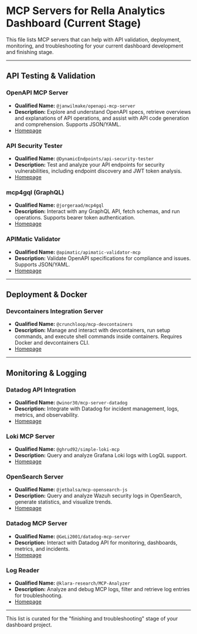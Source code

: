 # MCP Servers for Rella Analytics Dashboard (Current Stage)

This file lists MCP servers that can help with API validation, deployment, monitoring, and troubleshooting for your current dashboard development and finishing stage.

---

## API Testing & Validation

### OpenAPI MCP Server
- **Qualified Name:** `@janwilmake/openapi-mcp-server`
- **Description:** Explore and understand OpenAPI specs, retrieve overviews and explanations of API operations, and assist with API code generation and comprehension. Supports JSON/YAML.
- [Homepage](https://smithery.ai/server/@janwilmake/openapi-mcp-server)

### API Security Tester
- **Qualified Name:** `@DynamicEndpoints/api-security-tester`
- **Description:** Test and analyze your API endpoints for security vulnerabilities, including endpoint discovery and JWT token analysis.
- [Homepage](https://smithery.ai/server/@DynamicEndpoints/api-security-tester)

### mcp4gql (GraphQL)
- **Qualified Name:** `@jorgeraad/mcp4gql`
- **Description:** Interact with any GraphQL API, fetch schemas, and run operations. Supports bearer token authentication.
- [Homepage](https://smithery.ai/server/@jorgeraad/mcp4gql)

### APIMatic Validator
- **Qualified Name:** `@apimatic/apimatic-validator-mcp`
- **Description:** Validate OpenAPI specifications for compliance and issues. Supports JSON/YAML.
- [Homepage](https://smithery.ai/server/@apimatic/apimatic-validator-mcp)

---

## Deployment & Docker

### Devcontainers Integration Server
- **Qualified Name:** `@crunchloop/mcp-devcontainers`
- **Description:** Manage and interact with devcontainers, run setup commands, and execute shell commands inside containers. Requires Docker and devcontainers CLI.
- [Homepage](https://smithery.ai/server/@crunchloop/mcp-devcontainers)

---

## Monitoring & Logging

### Datadog API Integration
- **Qualified Name:** `@winor30/mcp-server-datadog`
- **Description:** Integrate with Datadog for incident management, logs, metrics, and observability.
- [Homepage](https://smithery.ai/server/@winor30/mcp-server-datadog)

### Loki MCP Server
- **Qualified Name:** `@ghrud92/simple-loki-mcp`
- **Description:** Query and analyze Grafana Loki logs with LogQL support.
- [Homepage](https://smithery.ai/server/@ghrud92/simple-loki-mcp)

### OpenSearch Server
- **Qualified Name:** `@jetbalsa/mcp-opensearch-js`
- **Description:** Query and analyze Wazuh security logs in OpenSearch, generate statistics, and visualize trends.
- [Homepage](https://smithery.ai/server/@jetbalsa/mcp-opensearch-js)

### Datadog MCP Server
- **Qualified Name:** `@GeLi2001/datadog-mcp-server`
- **Description:** Interact with Datadog API for monitoring, dashboards, metrics, and incidents.
- [Homepage](https://smithery.ai/server/@GeLi2001/datadog-mcp-server)

### Log Reader
- **Qualified Name:** `@klara-research/MCP-Analyzer`
- **Description:** Analyze and debug MCP logs, filter and retrieve log entries for troubleshooting.
- [Homepage](https://smithery.ai/server/@klara-research/MCP-Analyzer)

---

This list is curated for the "finishing and troubleshooting" stage of your dashboard project. 